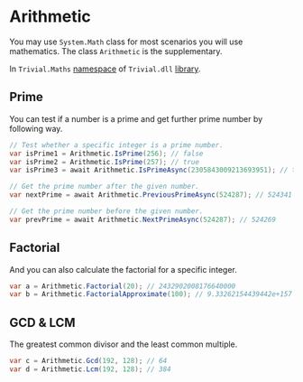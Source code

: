 # Arithmetic

You may use `System.Math` class for most scenarios you will use mathematics. The class `Arithmetic` is the supplementary.

In `Trivial.Maths` [namespace](./README) of `Trivial.dll` [library](../README).

## Prime

You can test if a number is a prime and get further prime number by following way.

```csharp
// Test whether a specific integer is a prime number.
var isPrime1 = Arithmetic.IsPrime(256); // false
var isPrime2 = Arithmetic.IsPrime(257); // true
var isPrime3 = await Arithmetic.IsPrimeAsync(2305843009213693951); // true

// Get the prime number after the given number.
var nextPrime = await Arithmetic.PreviousPrimeAsync(524287); // 524341

// Get the prime number before the given number.
var prevPrime = await Arithmetic.NextPrimeAsync(524287); // 524269
```

## Factorial

And you can also calculate the factorial for a specific integer.

```csharp
var a = Arithmetic.Factorial(20); // 2432902008176640000
var b = Arithmetic.FactorialApproximate(100); // 9.33262154439442e+157
```

## GCD & LCM

The greatest common divisor and the least common multiple.

```csharp
var c = Arithmetic.Gcd(192, 128); // 64
var d = Arithmetic.Lcm(192, 128); // 384
```
